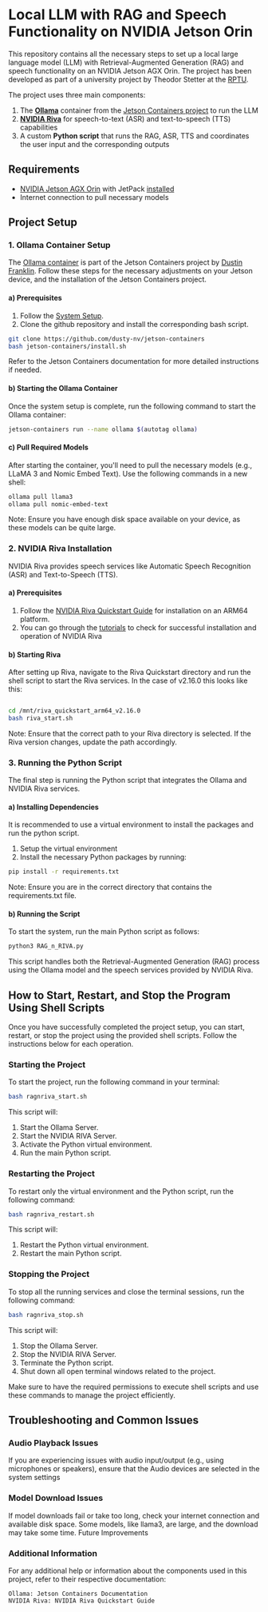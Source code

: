 # Local LLM with RAG and Speech Functionality on NVIDIA Jetson Orin

This repository contains all the necessary steps to set up a local large language model (LLM) with Retrieval-Augmented Generation (RAG) and speech functionality on an NVIDIA Jetson AGX Orin. The project has been developed as part of a university project by Theodor Stetter at the [RPTU](https://www.rptu.de/).

The project uses three main components:
1. The [**Ollama**](https://ollama.com/) container from the [Jetson Containers project](https://github.com/dusty-nv/jetson-containers) to run the LLM
2. [**NVIDIA Riva**](https://developer.nvidia.com/riva) for speech-to-text (ASR) and text-to-speech (TTS) capabilities
3. A custom **Python script** that runs the RAG, ASR, TTS and coordinates the user input and the corresponding outputs

## Requirements
- [NVIDIA Jetson AGX Orin](https://www.nvidia.com/de-de/autonomous-machines/embedded-systems/jetson-orin/) with JetPack [installed](https://developer.nvidia.com/embedded/learn/get-started-jetson-agx-orin-devkit)
- Internet connection to pull necessary models

## Project Setup

### 1. Ollama Container Setup

The [Ollama container](https://github.com/dusty-nv/jetson-containers/tree/master/packages/llm/ollama) is part of the Jetson Containers project by [Dustin Franklin](https://developer.nvidia.com/blog/author/dfranklin/). Follow these steps for the necessary adjustments on your Jetson device, and the installation of the Jetson Containers project.

#### a) Prerequisites

1. Follow the [System Setup](https://github.com/dusty-nv/jetson-containers/blob/master/docs/setup.md).
2. Clone the github repository and install the corresponding bash script.

```bash
git clone https://github.com/dusty-nv/jetson-containers
bash jetson-containers/install.sh
```

Refer to the Jetson Containers documentation for more detailed instructions if needed.
#### b) Starting the Ollama Container

Once the system setup is complete, run the following command to start the Ollama container:

```bash
jetson-containers run --name ollama $(autotag ollama)
```

#### c) Pull Required Models

After starting the container, you'll need to pull the necessary models (e.g., LLaMA 3 and Nomic Embed Text). Use the following commands in a new shell:

```bash
ollama pull llama3
ollama pull nomic-embed-text
```

Note: Ensure you have enough disk space available on your device, as these models can be quite large.

### 2. NVIDIA Riva Installation

NVIDIA Riva provides speech services like Automatic Speech Recognition (ASR) and Text-to-Speech (TTS). 

#### a) Prerequisites

1. Follow the [NVIDIA Riva Quickstart Guide](https://catalog.ngc.nvidia.com/orgs/nvidia/teams/riva/resources/riva_quickstart_arm64) for installation on an ARM64 platform.
2. You can go through the [tutorials](https://github.com/nvidia-riva/python-clients#asr) to check for successful installation and operation of NVIDIA Riva

#### b) Starting Riva

After setting up Riva, navigate to the Riva Quickstart directory and run the shell script to start the Riva services. In the case of v2.16.0 this looks like this:

```bash

cd /mnt/riva_quickstart_arm64_v2.16.0
bash riva_start.sh
```
Note: Ensure that the correct path to your Riva directory is selected. If the Riva version changes, update the path accordingly.

### 3. Running the Python Script

The final step is running the Python script that integrates the Ollama and NVIDIA Riva services.
#### a) Installing Dependencies
It is recommended to use a virtual environment to install the packages and run the python script.

1. Setup the virtual environment
2. Install the necessary Python packages by running:
```bash
pip install -r requirements.txt
```
Note: Ensure you are in the correct directory that contains the requirements.txt file.

#### b) Running the Script

To start the system, run the main Python script as follows:
```bash
python3 RAG_n_RIVA.py
```

This script handles both the Retrieval-Augmented Generation (RAG) process using the Ollama model and the speech services provided by NVIDIA Riva.

## How to Start, Restart, and Stop the Program Using Shell Scripts

Once you have successfully completed the project setup, you can start, restart, or stop the project using the provided shell scripts. Follow the instructions below for each operation.

### Starting the Project

To start the project, run the following command in your terminal:
```bash
bash ragnriva_start.sh
```

This script will:

1. Start the Ollama Server.
2. Start the NVIDIA RIVA Server.
3. Activate the Python virtual environment.
4. Run the main Python script.
   
### Restarting the Project

To restart only the virtual environment and the Python script, run the following command:
```bash
bash ragnriva_restart.sh
```
This script will:

1. Restart the Python virtual environment.
2. Restart the main Python script.

### Stopping the Project
To stop all the running services and close the terminal sessions, run the following command:
```bash
bash ragnriva_stop.sh
```
This script will:

1. Stop the Ollama Server.
2. Stop the NVIDIA RIVA Server.
3. Terminate the Python script.
4. Shut down all open terminal windows related to the project.

Make sure to have the required permissions to execute shell scripts and use these commands to manage the project efficiently.

## Troubleshooting and Common Issues

### Audio Playback Issues

If you are experiencing issues with audio input/output (e.g., using microphones or speakers), ensure that the Audio devices are selected in the system settings

### Model Download Issues

If model downloads fail or take too long, check your internet connection and available disk space. Some models, like llama3, are large, and the download may take some time.
Future Improvements


### Additional Information

For any additional help or information about the components used in this project, refer to their respective documentation:

    Ollama: Jetson Containers Documentation
    NVIDIA Riva: NVIDIA Riva Quickstart Guide
